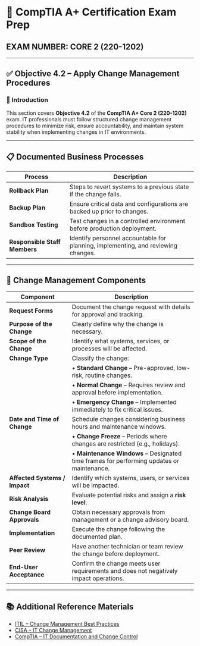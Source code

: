 # 🧠 CompTIA A+ Certification Exam Prep  
## EXAM NUMBER: CORE 2 (220-1202)

---

## ✅ Objective 4.2 – Apply Change Management Procedures

### 🎯 Introduction

This section covers **Objective 4.2** of the **CompTIA A+ Core 2 (220-1202)** exam. IT professionals must follow structured change management procedures to minimize risk, ensure accountability, and maintain system stability when implementing changes in IT environments.

---

## 📋 Documented Business Processes

| Process | Description |
|---------|-------------|
| **Rollback Plan** | Steps to revert systems to a previous state if the change fails. |
| **Backup Plan** | Ensure critical data and configurations are backed up prior to changes. |
| **Sandbox Testing** | Test changes in a controlled environment before production deployment. |
| **Responsible Staff Members** | Identify personnel accountable for planning, implementing, and reviewing changes. |

---

## 🔄 Change Management Components

| Component | Description |
|-----------|-------------|
| **Request Forms** | Document the change request with details for approval and tracking. |
| **Purpose of the Change** | Clearly define why the change is necessary. |
| **Scope of the Change** | Identify what systems, services, or processes will be affected. |
| **Change Type** | Classify the change: |
|  | • **Standard Change** – Pre-approved, low-risk, routine changes. |
|  | • **Normal Change** – Requires review and approval before implementation. |
|  | • **Emergency Change** – Implemented immediately to fix critical issues. |
| **Date and Time of Change** | Schedule changes considering business hours and maintenance windows. |
|  | • **Change Freeze** – Periods where changes are restricted (e.g., holidays). |
|  | • **Maintenance Windows** – Designated time frames for performing updates or maintenance. |
| **Affected Systems / Impact** | Identify which systems, users, or services will be impacted. |
| **Risk Analysis** | Evaluate potential risks and assign a **risk level**. |
| **Change Board Approvals** | Obtain necessary approvals from management or a change advisory board. |
| **Implementation** | Execute the change following the documented plan. |
| **Peer Review** | Have another technician or team review the change before deployment. |
| **End-User Acceptance** | Confirm the change meets user requirements and does not negatively impact operations. |

---

## 📚 Additional Reference Materials

- [ITIL – Change Management Best Practices](https://www.axelos.com/best-practice-solutions/itil)  
- [CISA – IT Change Management](https://www.cisa.gov/resources-tools/resources/change-management)  
- [CompTIA – IT Documentation and Change Control](https://www.comptia.org/content/guides/change-management-best-practices)  

